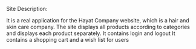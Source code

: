 Site Description:

It is a real application for the Hayat Company website, which is a hair and skin care company.
The site displays all products according to categories and displays each product separately.
It contains login and logout
It contains a shopping cart and a wish list for users

